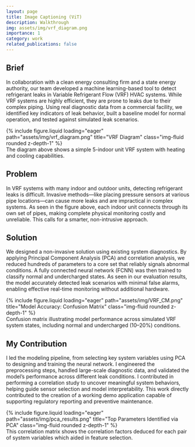 ```yaml
---
layout: page
title: Image Captioning (ViT)
description: Walkthrough
img: assets/img/vrf_diagram.png
importance: 1
category: work
related_publications: false
---
```


## Brief  
In collaboration with a clean energy consulting firm and a state energy authority, our team developed a machine learning-based tool to detect refrigerant leaks in Variable Refrigerant Flow (VRF) HVAC systems. While VRF systems are highly efficient, they are prone to leaks due to their complex piping. Using real diagnostic data from a commercial facility, we identified key indicators of leak behavior, built a baseline model for normal operation, and tested against simulated leak scenarios.

<div class="row">
    <div class="col-sm mt-3 mt-md-0">
        {% include figure.liquid loading="eager" path="assets/img/vrf_diagram.png" title="VRF Diagram" class="img-fluid rounded z-depth-1" %}
    </div>
</div>
<div class="caption">
    The diagram above shows a simple 5-indoor unit VRF system with heating and cooling capabilities.
</div>

## Problem  
In VRF systems with many indoor and outdoor units, detecting refrigerant leaks is difficult. Invasive methods—like placing pressure sensors at various pipe locations—can cause more leaks and are impractical in complex systems. As seen in the figure above, each indoor unit connects through its own set of pipes, making complete physical monitoring costly and unreliable. This calls for a smarter, non-intrusive approach.

## Solution  
We designed a non-invasive solution using existing system diagnostics. By applying Principal Component Analysis (PCA) and correlation analysis, we reduced hundreds of parameters to a core set that reliably signals abnormal conditions. A fully connected neural network (FCNN) was then trained to classify normal and undercharged states. As seen in our evaluation results, the model accurately detected leak scenarios with minimal false alarms, enabling effective real-time monitoring without additional hardware.

<div class="row">
    <div class="col-sm mt-3 mt-md-0">
        {% include figure.liquid loading="eager" path="assets/img/VRF_CM.png" title="Model Accuracy: Confusion Matrix" class="img-fluid rounded z-depth-1" %}
    </div>
</div>
<div class="caption">
    Confusion matrix illustrating model performance across simulated VRF system states, including normal and undercharged (10–20%) conditions.
</div>

## My Contribution  
I led the modeling pipeline, from selecting key system variables using PCA to designing and training the neural network. I engineered the preprocessing steps, handled large-scale diagnostic data, and validated the model’s performance across different leak conditions. I contributed in performing a correlation study to uncover meaningful system behaviors, helping guide sensor selection and model interpretability. This work directly contributed to the creation of a working demo application capable of supporting regulatory reporting and preventive maintenance.

<div class="row">
    <div class="col-sm mt-3 mt-md-0">
        {% include figure.liquid loading="eager" path="assets/img/pca_results.png" title="Top Parameters Identified via PCA" class="img-fluid rounded z-depth-1" %}
    </div>
</div>

<div class="caption">
    This correlation matrix shows the correlation factors deduced for each pair of system variables which aided in feature selection.
</div>
